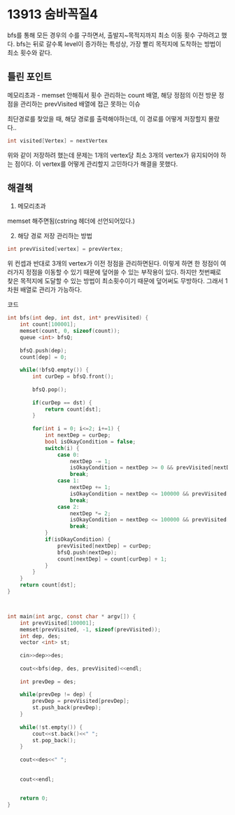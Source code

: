 # 13913 숨바꼭질4

bfs를 통해 모든 경우의 수를 구하면서, 출발지~목적지까지 최소 이동 횟수 구하려고 했다. bfs는 뒤로 갈수록 level이 증가하는 특성상, 가장 빨리 목적지에 도착하는 방법이 최소 횟수와 같다. 

## 틀린 포인트

메모리초과 - memset 안해줘서 횟수 관리하는 count 배열, 해당 정점의 이전 방문 정점을 관리하는 prevVisited 배열에 접근 못하는 이슈

최단경로를 찾았을 때, 해당 경로를 출력해야하는데, 이 경로를 어떻게 저장할지 몰랐다..

```C
int visited[Vertex] = nextVertex
```

위와 같이 저장하려 했는데 문제는 1개의 vertex당 최소 3개의 vertex가 유지되어야 하는 점이다. 이 vertex를 어떻게 관리할지 고민하다가 해결을 못했다. 

## 해결책

1. 메모리초과

memset 해주면됨(cstring 헤더에 선언되어있다.)

2. 해당 경로 저장 관리하는 방법
```C
int prevVisited[vertex] = prevVertex;
```

위 컨셉과 반대로 3개의 vertex가 이전 정점을 관리하면된다. 이렇게 하면 한 정점이 여러가지 정점을 이동할 수 있기 때문에 덮어쓸 수 있는 부작용이 있다. 하지만 첫번째로 찾은 목적지에 도달할 수 있는 방법이 최소횟수이기 때문에 덮어써도 무방하다. 그래서 1차원 배열로 관리가 가능하다.

코드

```C
int bfs(int dep, int dst, int* prevVisited) {
    int count[100001];
    memset(count, 0, sizeof(count));
    queue <int> bfsQ;
    
    bfsQ.push(dep);
    count[dep] = 0;
    
    while(!bfsQ.empty()) {
        int curDep = bfsQ.front();
        
        bfsQ.pop();
        
        if(curDep == dst) {
            return count[dst];
        }
        
        for(int i = 0; i<=2; i+=1) {
            int nextDep = curDep;
            bool isOkayCondition = false;
            switch(i) {
                case 0:
                    nextDep -= 1;
                    isOkayCondition = nextDep >= 0 && prevVisited[nextDep] == -1;
                    break;
                case 1:
                    nextDep += 1;
                    isOkayCondition = nextDep <= 100000 && prevVisited[nextDep] == -1;
                    break;
                case 2:
                    nextDep *= 2;
                    isOkayCondition = nextDep <= 100000 && prevVisited[nextDep] == -1;
                    break;
            }
            if(isOkayCondition) {
                prevVisited[nextDep] = curDep;
                bfsQ.push(nextDep);
                count[nextDep] = count[curDep] + 1;
            }
        }
    }
    return count[dst];
}



int main(int argc, const char * argv[]) {
    int prevVisited[100001];
    memset(prevVisited, -1, sizeof(prevVisited));
    int dep, des;
    vector <int> st;
    
    cin>>dep>>des;
    
    cout<<bfs(dep, des, prevVisited)<<endl;
    
    int prevDep = des;
    
    while(prevDep != dep) {
        prevDep = prevVisited[prevDep];
        st.push_back(prevDep);
    }
    
    while(!st.empty()) {
        cout<<st.back()<<" ";
        st.pop_back();
    }
    
    cout<<des<<" ";
    
    
    cout<<endl;


    return 0;
}

```


